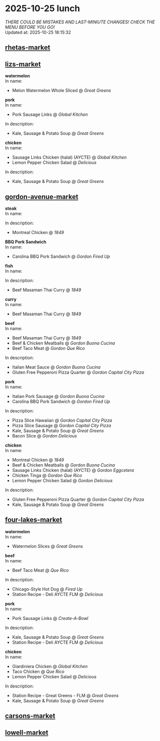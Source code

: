 # 2025-10-25 lunch  
*THERE COULD BE MISTAKES AND LAST-MINIUTE CHANGES! CHECK THE MENU BEFORE YOU GO!*  
Updated at: 2025-10-25 18:15:32  
## [rhetas-market](https://wisc-housingdining.nutrislice.com/menu/rhetas-market/lunch/2025-10-25)  
## [lizs-market](https://wisc-housingdining.nutrislice.com/menu/lizs-market/lunch/2025-10-25)  
**watermelon**  
In name:   
 - Melon Watermelon Whole Sliced @ *Great Greens*  
  
**pork**  
In name:   
 - Pork Sausage Links @ *Global Kitchen*  
  
In description:   
 - Kale, Sausage & Potato Soup @ *Great Greens*  
  
**chicken**  
In name:   
 - Sausage Links Chicken (halal) (AYCTE) @ *Global Kitchen*  
 - Lemon Pepper Chicken Salad @ *Delicious*  
  
In description:   
 - Kale, Sausage & Potato Soup @ *Great Greens*  
  
## [gordon-avenue-market](https://wisc-housingdining.nutrislice.com/menu/gordon-avenue-market/lunch/2025-10-25)  
**steak**  
In name:   
  
In description:   
 - Montreal Chicken @ *1849*  
  
**BBQ Pork Sandwich**  
In name:   
 - Carolina BBQ Pork Sandwich @ *Gordon Fired Up*  
  
**fish**  
In name:   
  
In description:   
 - Beef Masaman Thai Curry @ *1849*  
  
**curry**  
In name:   
 - Beef Masaman Thai Curry @ *1849*  
  
**beef**  
In name:   
 - Beef Masaman Thai Curry @ *1849*  
 - Beef & Chicken Meatballs @ *Gordon Buona Cucina*  
 - Beef Taco Meat @ *Gordon Que Rico*  
  
In description:   
 - Italian Meat Sauce @ *Gordon Buona Cucina*  
 - Gluten Free Pepperoni Pizza Quarter @ *Gordon Capital City Pizza*  
  
**pork**  
In name:   
 - Italian Pork Sausage @ *Gordon Buona Cucina*  
 - Carolina BBQ Pork Sandwich @ *Gordon Fired Up*  
  
In description:   
 - Pizza Slice Hawaiian @ *Gordon Capital City Pizza*  
 - Pizza Slice Sausage @ *Gordon Capital City Pizza*  
 - Kale, Sausage & Potato Soup @ *Great Greens*  
 - Bacon Slice @ *Gordon Delicious*  
  
**chicken**  
In name:   
 - Montreal Chicken @ *1849*  
 - Beef & Chicken Meatballs @ *Gordon Buona Cucina*  
 - Sausage Links Chicken (halal) (AYCTE) @ *Gordon Eggcetera*  
 - Chicken Tinga @ *Gordon Que Rico*  
 - Lemon Pepper Chicken Salad @ *Gordon Delicious*  
  
In description:   
 - Gluten Free Pepperoni Pizza Quarter @ *Gordon Capital City Pizza*  
 - Kale, Sausage & Potato Soup @ *Great Greens*  
  
## [four-lakes-market](https://wisc-housingdining.nutrislice.com/menu/four-lakes-market/lunch/2025-10-25)  
**watermelon**  
In name:   
 - Watermelon Slices @ *Great Greens*  
  
**beef**  
In name:   
 - Beef Taco Meat @ *Que Rico*  
  
In description:   
 - Chicago-Style Hot Dog @ *Fired Up*  
 - Station Recipe - Deli  AYCTE FLM @ *Delicious*  
  
**pork**  
In name:   
 - Pork Sausage Links @ *Create-A-Bowl*  
  
In description:   
 - Kale, Sausage & Potato Soup @ *Great Greens*  
 - Station Recipe - Deli  AYCTE FLM @ *Delicious*  
  
**chicken**  
In name:   
 - Giardiniera Chicken @ *Global Kitchen*  
 - Taco Chicken @ *Que Rico*  
 - Lemon Pepper Chicken Salad @ *Delicious*  
  
In description:   
 - Station Recipe - Great Greens - FLM @ *Great Greens*  
 - Kale, Sausage & Potato Soup @ *Great Greens*  
  
## [carsons-market](https://wisc-housingdining.nutrislice.com/menu/carsons-market/lunch/2025-10-25)  
## [lowell-market](https://wisc-housingdining.nutrislice.com/menu/lowell-market/lunch/2025-10-25)  
  
